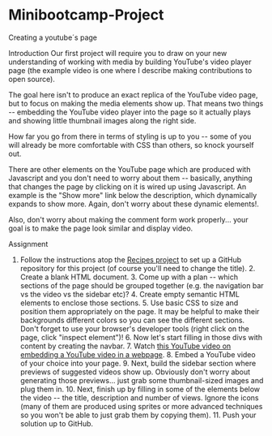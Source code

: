# Minibootcamp-Project
Creating a youtube´s page

Introduction
Our first project will require you to draw on your new understanding of working with media by building YouTube's video player page (the example video is one where I describe making contributions to open source).

The goal here isn't to produce an exact replica of the YouTube video page, but to focus on making the media elements show up. That means two things -- embedding the YouTube video player into the page so it actually plays and showing little thumbnail images along the right side.

How far you go from there in terms of styling is up to you -- some of you will already be more comfortable with CSS than others, so knock yourself out.

There are other elements on the YouTube page which are produced with Javascript and you don't need to worry about them -- basically, anything that changes the page by clicking on it is wired up using Javascript. An example is the "Show more" link below the description, which dynamically expands to show more. Again, don't worry about these dynamic elements!.

Also, don't worry about making the comment form work properly... your goal is to make the page look similar and display video.

Assignment
1. Follow the instructions atop the [Recipes project](/courses/foundations/lessons/recipes) to set up a GitHub repository for this project (of course you'll need to change the title). 2. Create a blank HTML document. 3. Come up with a plan -- which sections of the page should be grouped together (e.g. the navigation bar vs the video vs the sidebar etc)? 4. Create empty semantic HTML elements to enclose those sections. 5. Use basic CSS to size and position them appropriately on the page. It may be helpful to make their backgrounds different colors so you can see the different sections. Don't forget to use your browser's developer tools (right click on the page, click "inspect element")! 6. Now let's start filling in those divs with content by creating the navbar. 7. Watch [this YouTube video on embedding a YouTube video in a webpage](https://www.youtube.com/watch?v=lJIrF4YjHfQ&feature=emb_title). 8. Embed a YouTube video of your choice into your page. 9. Next, build the sidebar section where previews of suggested videos show up. Obviously don't worry about generating those previews... just grab some thumbnail-sized images and plug them in. 10. Next, finish up by filling in some of the elements below the video -- the title, description and number of views. Ignore the icons (many of them are produced using sprites or more advanced techniques so you won't be able to just grab them by copying them). 11. Push your solution up to GitHub.
